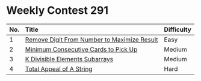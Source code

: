# Weekly Contest 291

| No. | Title | Difficulty
|:---|:---|:---|
| 1 | [Remove Digit From Number to Maximize Result](https://leetcode.com/problems/remove-digit-from-number-to-maximize-result/) | Easy
| 2 | [Minimum Consecutive Cards to Pick Up](https://leetcode.com/problems/minimum-consecutive-cards-to-pick-up/) | Medium
| 3 | [K Divisible Elements Subarrays](https://leetcode.com/problems/k-divisible-elements-subarrays/) | Medium
| 4 | [Total Appeal of A String](https://leetcode.com/problems/total-appeal-of-a-string/) | Hard